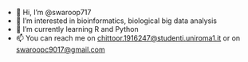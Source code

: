 - 👋 Hi, I’m @swaroop717
- 👀 I’m interested in bioinformatics, biological big data analysis
- 🌱 I’m currently learning R and Python
- 📫 You can reach me on chittoor.1916247@studenti.uniroma1.it or on swaroopc9017@gmail.com
